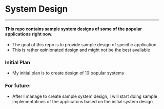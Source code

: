 # System Design



----

#### This repo contains sample system designs of some of the popular applications right now.

- The goal of this repo is to provide sample design of specific application
- This is rather opinionated design and might not be the best available

### Initial Plan

- My initial plan is to create design of 10 popular systems

### For future:

- After I manage to create sample system design, I will start doing sample implementations of the applicatons based on the initial system design
